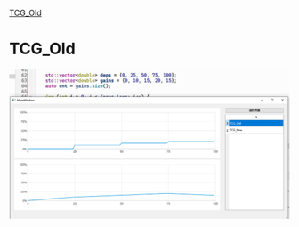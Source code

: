 [TCG_Old](#TCG_Old)

# TCG_Old

![image-20250716152327465](README.assets/image-20250716152327465.png)

